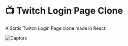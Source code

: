 # 📺 Twitch Login Page Clone

 A Static Twitch Login Page clone made in React.

 ![Capture](https://github.com/leafboo/twitch-login-clone-react/assets/110758056/796b481c-52f4-4e98-9341-252f885ceec6)



